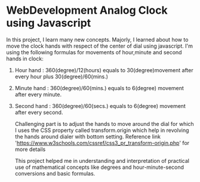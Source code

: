 # WebDevelopment Analog Clock using Javascript

In this project, I learn many new concepts.
Majorly, I learned about how to move the clock hands with respect of the center of dial using javascript.
I'm using the following formulas for movements of hour,minute and second hands in clock:
1. Hour hand : 360(degree)/12(hours) equals to 30(degree)movement after every hour plus 30(degree)/60(mins.) 
2. Minute hand : 360(degree)/60(mins.) equals to 6(degree) movement after every minute.
3. Second hand : 360(degree)/60(secs.) equals to 6(degree) movement after every second.

   Challenging part is to adjust the hands to move around the dial for which I uses the CSS property called transform.origin which help in revolving the hands around dialer with bottom setting.
   Reference link 'https://www.w3schools.com/cssref/css3_pr_transform-origin.php' for more details

   This project helped me in understanding and interpretation of practical use of mathematical concepts like degrees and hour-minute-second conversions and basic formulas.
   
